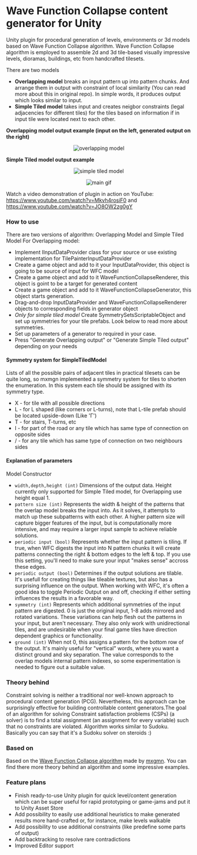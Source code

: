 # Wave Function Collapse content generator for Unity
Unity plugin for procedural generation of levels, environments or 3d models based on Wave Function Collapse algorithm. Wave Function Collapse algorithm is employed to assemble 2d and 3d tile-based visually impressive levels, dioramas, buildings, etc from handcrafted tilesets.

There are two models
* **Overlapping model** breaks an input pattern up into pattern chunks. And arrange them in output with constraint of local similarity (You can read more about this in original repo). In simple words, it produces output which looks similar to input.
* **Simple Tiled model** takes input and creates neigbor constraints (legal adjacencies for different tiles) for the tiles based on information if in input tile were located next to each other.

**Overlapping model output example (input on the left, generated output on the right)**
<p align="center"><img alt="overlapping model" src="https://i.imgur.com/okAaFfX.png"></p>

**Simple Tiled model output example**
<p align="center"><img alt="simple tiled model" src="https://i.imgur.com/zR83Baz.png"></p>

<p align="center"><img alt="main gif" src="https://i.imgur.com/FSthUVO.gif"></p>

Watch a video demonstration of plugin in action on YouTube: https://www.youtube.com/watch?v=Mkvh4rosiF0 and https://www.youtube.com/watch?v=JO8OW2zg0gY


### How to use
There are two versions of algorithm: Overlapping Model and Simple Tiled Model 
For Overlapping model:
* Implement IInputDataProvider class for your source or use existing implementation for TilePainterInputDataProvider
* Create a game object and add to it your InputDataProvider, this object is going to be source of input for WFC model
* Create a game object and add to it WaveFunctionCollapseRenderer, this object is goint to be a target for generated content
* Create a game object and add to it WaveFunctionCollapseGenerator, this object starts generation.
* Drag-and-drop InputDataProvider and WaveFunctionCollapseRenderer objects to corresponding fields in generator object
* *Only for simple tiled model* Create SymmetrySetsScriptableObject and set up symmetries for your tile prefabs. Look below to read more about symmetries. 
* Set up parameters of a generator to required in your case.
* Press "Generate Overlapping output" or "Generate Simple Tiled output" depending on your needs

#### Symmetry system for SimpleTiledModel 

Lists of all the possible pairs of adjacent tiles in practical tilesets can be quite long, so mxmgn implemented a symmetry system for tiles to shorten the enumeration. In this system each tile should be assigned with its symmetry type. 

* X - for tile with all possible directions
* L - for L shaped (like corners or L-turns), note that L-tile prefab should be located upside-down (Like 'Г')
* T - for stairs, T-turns, etc
* I - for part of the road or any tile which has same type of connection on opposite sides
* / - for any tile which has same type of connection on two neighbours sides

#### Explanation of parameters

Model Constructor

* `width,depth,height (int)` Dimensions of the output data. Height currently only supported for Simple Tiled model, for Overlapping use height equal 1.
* `pattern size (int)` Represents the width & height of the patterns that the overlap model breaks the input into. As it solves, it attempts to match up these subpatterns with each other. A higher pattern size will capture bigger features of the input, but is computationally more intensive, and may require a larger input sample to achieve reliable solutions.
* `periodic input (bool)` Represents whether the input pattern is tiling. If true, when WFC digests the input into N pattern chunks it will create patterns connecting the right & bottom edges to the left & top. If you use this setting, you'll need to make sure your input "makes sense" accross these edges.
* `periodic output (bool)` Determines if the output solutions are tilable. It's usefull for creating things like tileable textures, but also has a surprising influence on the output. When working with WFC, it's often a good idea to toggle Periodic Output on and off, checking if either setting influences the results in a favorable way.
* `symmetry (int)` Represents which additional symmetries of the input pattern are digested. 0 is just the original input, 1-8 adds mirrored and rotated variations. These variations can help flesh out the patterns in your input, but aren't necessary. They also only work with unidirectional tiles, and are undesirable when your final game tiles have direction dependent graphics or functionality.
* `ground (int)` When not 0, this assigns a pattern for the bottom row of the output. It's mainly useful for "vertical" words, where you want a distinct ground and sky separation. The value corresponds to the overlap models internal pattern indexes, so some experimentation is needed to figure out a suitable value.

### Theory behind
Constraint solving is neither a traditional nor well-known approach to procedural content generation (PCG). Nevertheless, this approach can be surprisingly effective for building controllable content generators.The goal of an algorithm for solving Constraint satisfaction problems (CSPs) (a solver) is to find a total assignment (an assignment for every variable) such that no constraints are violated. Algorithm works similar to Sudoku. Basically you can say that it's a Sudoku solver on steroids :)

### Based on
Based on the [Wave Function Collapse algorithm](https://github.com/mxgmn/WaveFunctionCollapse) made by [mxgmn](https://github.com/mxgmn). You can find there more theory behind an algorithm and some impressive examples.

### Feature plans
* Finish ready-to-use Unity plugin for quick level/content generation which can be super useful for rapid prototyping or game-jams and put it to Unity Asset Store
* Add possibility to easily use additional heuristics to make generated results more hand-crafted or, for instance, make levels walkable
* Add possibility to use additional constraints (like predefine some parts of output)
* Add backtracking to resolve rare contradictions
* Improved Editor support

